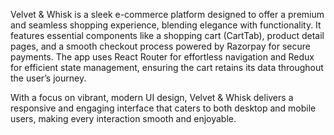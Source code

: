 Velvet & Whisk is a sleek e-commerce platform designed to offer a premium and seamless shopping experience, blending elegance with functionality. It features essential components like a shopping cart (CartTab), product detail pages, and a smooth checkout process powered by Razorpay for secure payments. The app uses React Router for effortless navigation and Redux for efficient state management, ensuring the cart retains its data throughout the user’s journey.

With a focus on vibrant, modern UI design, Velvet & Whisk delivers a responsive and engaging interface that caters to both desktop and mobile users, making every interaction smooth and enjoyable.